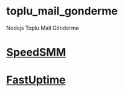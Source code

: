 # toplu_mail_gonderme
Nodejs Toplu Mail Gönderme

# [SpeedSMM](https://speedsmm.com)
# [FastUptime](https://fastuptime.com)
